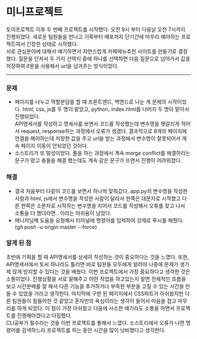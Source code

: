 # 미니프로젝트

토이프로젝트 이후 두 번째 프로젝트를 시작했다. 오전 9시 부터 다음날 오전 7시까지 진행되었다. 새로운 팀원들을 만나고 기획부터 배포까지 단기간에 마무리 해야하는 프로젝트여서 긴장한 상태로 시작했다.   
서로 관심분야에 대해서 얘기하면서 자연스럽게 카페메뉴추천 사이트를 만들기로 결정했다. 질문을 던져서 두 가지 선택지 중에 하나를 선택하면 다음 질문으로 넘어가서 값을 저장하여 if문을 사용해서 url을 넘겨주는 방식이었다.   

***

### 문제
- 페이지를 나누고 역할분담을 할 때 프론트엔드, 백엔드로 나눈 게 문제의 시작이었다. html, css, js를 두 명이 맡았고, python, index.html를 나머지 두 명이 맡아서 진행되었다.   
API명세서를 작성하고 명세서를 보면서 코드를 작성했는데 변수명을 헷갈리게 적어서 request, response하는 과정에서 오류가 생겼다. 결과적으로 8개의 페이지에 연결을 해야하는데 저장한 값을 주고 url을 받는 과정에서 변수명이 잘못되어서 계속 페이지 이동이 안되었던 것이다.   
- 소스트리가 또 말성이었다. 풀을 하는 과정에서 계속 merge conflict를 해결하라는 문구가 떴고 충돌을 해결 했는데도 계속 같은 문구가 뜨면서 진행이 어려워졌다. 

### 해결
- 결국 처음부터 다같이 코드를 보면서 하나씩 맞춰갔다. app.py의 변수명을 작성한 사람과 html, js에서 변수명을 작성한 사람이 달라서 한쪽은 대문자로 시작했고 다른 한쪽은 소문자로 시작하는 변수명을 지어서 코드를 작성해서 오류를 찾고 나서 소통을 더 했더라면.. 이라는 아쉬움이 남았다.   
- 매니저님께 도움을 요청해서 터미널에 명령어를 입력하여 강제로 푸시를 해줬다. (git push -u origin master --force)

### 알게 된 점
초반에 기획을 할 때 API명세서를 상세히 작성하는 것이 중요하다는 것을 느꼈다. 또한, API명세서에서 토씨 하나라도 틀리면 바로 팀원들 모두에게 알려야 나중에 문제가 생기제 않게 방지할 수 있다는 것을 배웠다. 이번 프로젝트에서 가장 중요하다고 생각한 것은 소통이었다. 진행상황을 서로 말해주고 어떤 작업을 하고있는지 알면 전체적인 흐름을 보고 시간분배를 잘 해서 다른 기능을 추가하거나 부족한 부분을 고칠 수 있는 시간을 만들 수 있었을 거라고 생각한다.  마지막에 구현 된 페이지에서 CSS파트가 아쉬웠지만 다른 팀원들이 힘들어한 것 같았고 혼자만의 욕심이라는 생각이 들어서 마음을 접고 마무리를 하게 되었다. 이 점이 가장 아쉬웠고 다음에 사소한 얘기라도 소통을 하면서 프로젝트를 진행해야겠다고 다짐했다.   
CLI공부가 필수라는 것을 이번 프로젝트를 통해서 느꼈다. 소스트리에서 오류가 나면 명령어를 검색하느라 프로젝트를 하는 동안 시간을 많이 낭비했다고 생각한다.
